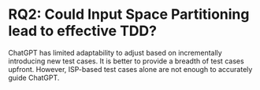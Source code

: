 # RQ2: Could Input Space Partitioning lead to effective TDD?
ChatGPT has limited adaptability to adjust based on incrementally introducing new test cases. It is better to provide a breadth of test cases upfront. However, ISP-based test cases alone are not enough to accurately guide ChatGPT.
